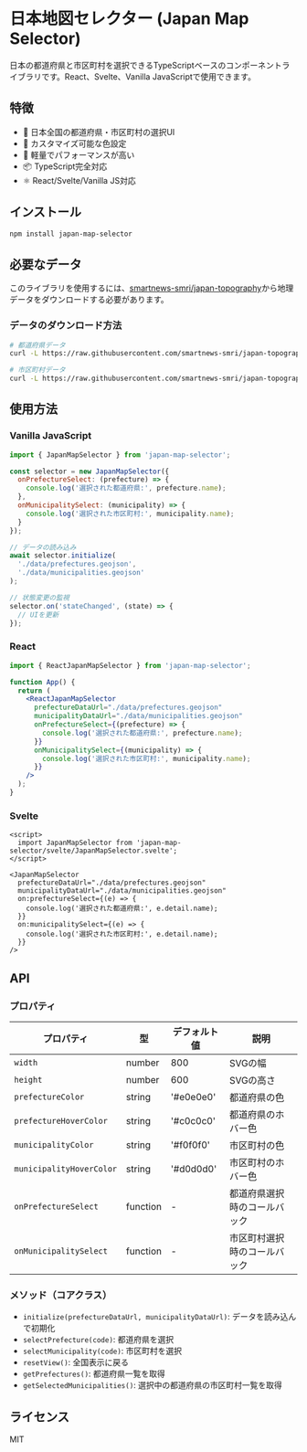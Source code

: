 # 日本地図セレクター (Japan Map Selector)

日本の都道府県と市区町村を選択できるTypeScriptベースのコンポーネントライブラリです。React、Svelte、Vanilla JavaScriptで使用できます。

## 特徴

- 🗾 日本全国の都道府県・市区町村の選択UI
- 🎨 カスタマイズ可能な色設定
- 🚀 軽量でパフォーマンスが高い
- 📦 TypeScript完全対応
- ⚛️ React/Svelte/Vanilla JS対応

## インストール

```bash
npm install japan-map-selector
```

## 必要なデータ

このライブラリを使用するには、[smartnews-smri/japan-topography](https://github.com/smartnews-smri/japan-topography)から地理データをダウンロードする必要があります。

### データのダウンロード方法

```bash
# 都道府県データ
curl -L https://raw.githubusercontent.com/smartnews-smri/japan-topography/master/data/prefecture/geojson/s0010/all.geojson -o src/data/prefectures.geojson

# 市区町村データ
curl -L https://raw.githubusercontent.com/smartnews-smri/japan-topography/master/data/municipality/geojson/s0010/all.geojson -o src/data/municipalities.geojson
```

## 使用方法

### Vanilla JavaScript

```javascript
import { JapanMapSelector } from 'japan-map-selector';

const selector = new JapanMapSelector({
  onPrefectureSelect: (prefecture) => {
    console.log('選択された都道府県:', prefecture.name);
  },
  onMunicipalitySelect: (municipality) => {
    console.log('選択された市区町村:', municipality.name);
  }
});

// データの読み込み
await selector.initialize(
  './data/prefectures.geojson',
  './data/municipalities.geojson'
);

// 状態変更の監視
selector.on('stateChanged', (state) => {
  // UIを更新
});
```

### React

```jsx
import { ReactJapanMapSelector } from 'japan-map-selector';

function App() {
  return (
    <ReactJapanMapSelector
      prefectureDataUrl="./data/prefectures.geojson"
      municipalityDataUrl="./data/municipalities.geojson"
      onPrefectureSelect={(prefecture) => {
        console.log('選択された都道府県:', prefecture.name);
      }}
      onMunicipalitySelect={(municipality) => {
        console.log('選択された市区町村:', municipality.name);
      }}
    />
  );
}
```

### Svelte

```svelte
<script>
  import JapanMapSelector from 'japan-map-selector/svelte/JapanMapSelector.svelte';
</script>

<JapanMapSelector
  prefectureDataUrl="./data/prefectures.geojson"
  municipalityDataUrl="./data/municipalities.geojson"
  on:prefectureSelect={(e) => {
    console.log('選択された都道府県:', e.detail.name);
  }}
  on:municipalitySelect={(e) => {
    console.log('選択された市区町村:', e.detail.name);
  }}
/>
```

## API

### プロパティ

| プロパティ | 型 | デフォルト値 | 説明 |
|----------|---|------------|-----|
| `width` | number | 800 | SVGの幅 |
| `height` | number | 600 | SVGの高さ |
| `prefectureColor` | string | '#e0e0e0' | 都道府県の色 |
| `prefectureHoverColor` | string | '#c0c0c0' | 都道府県のホバー色 |
| `municipalityColor` | string | '#f0f0f0' | 市区町村の色 |
| `municipalityHoverColor` | string | '#d0d0d0' | 市区町村のホバー色 |
| `onPrefectureSelect` | function | - | 都道府県選択時のコールバック |
| `onMunicipalitySelect` | function | - | 市区町村選択時のコールバック |

### メソッド（コアクラス）

- `initialize(prefectureDataUrl, municipalityDataUrl)`: データを読み込んで初期化
- `selectPrefecture(code)`: 都道府県を選択
- `selectMunicipality(code)`: 市区町村を選択
- `resetView()`: 全国表示に戻る
- `getPrefectures()`: 都道府県一覧を取得
- `getSelectedMunicipalities()`: 選択中の都道府県の市区町村一覧を取得

## ライセンス

MIT